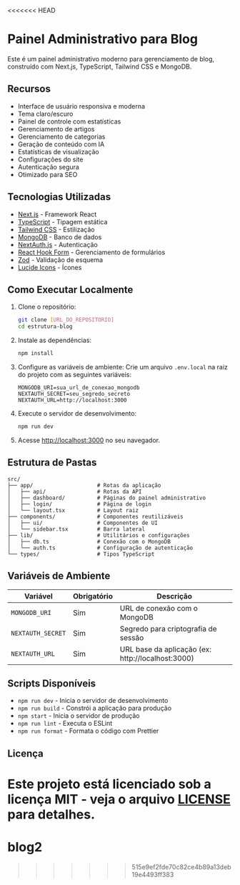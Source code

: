 <<<<<<< HEAD
# Painel Administrativo para Blog

Este é um painel administrativo moderno para gerenciamento de blog, construído com Next.js, TypeScript, Tailwind CSS e MongoDB.

## Recursos

- Interface de usuário responsiva e moderna
- Tema claro/escuro
- Painel de controle com estatísticas
- Gerenciamento de artigos
- Gerenciamento de categorias
- Geração de conteúdo com IA
- Estatísticas de visualização
- Configurações do site
- Autenticação segura
- Otimizado para SEO

## Tecnologias Utilizadas

- [Next.js](https://nextjs.org/) - Framework React
- [TypeScript](https://www.typescriptlang.org/) - Tipagem estática
- [Tailwind CSS](https://tailwindcss.com/) - Estilização
- [MongoDB](https://www.mongodb.com/) - Banco de dados
- [NextAuth.js](https://next-auth.js.org/) - Autenticação
- [React Hook Form](https://react-hook-form.com/) - Gerenciamento de formulários
- [Zod](https://zod.dev/) - Validação de esquema
- [Lucide Icons](https://lucide.dev/) - Ícones

## Como Executar Localmente

1. Clone o repositório:
   ```bash
   git clone [URL_DO_REPOSITORIO]
   cd estrutura-blog
   ```

2. Instale as dependências:
   ```bash
   npm install
   ```

3. Configure as variáveis de ambiente:
   Crie um arquivo `.env.local` na raiz do projeto com as seguintes variáveis:
   ```
   MONGODB_URI=sua_url_de_conexao_mongodb
   NEXTAUTH_SECRET=seu_segredo_secreto
   NEXTAUTH_URL=http://localhost:3000
   ```

4. Execute o servidor de desenvolvimento:
   ```bash
   npm run dev
   ```

5. Acesse [http://localhost:3000](http://localhost:3000) no seu navegador.

## Estrutura de Pastas

```
src/
├── app/                    # Rotas da aplicação
│   ├── api/                # Rotas da API
│   ├── dashboard/          # Páginas do painel administrativo
│   ├── login/              # Página de login
│   └── layout.tsx          # Layout raiz
├── components/             # Componentes reutilizáveis
│   ├── ui/                 # Componentes de UI
│   └── sidebar.tsx         # Barra lateral
├── lib/                    # Utilitários e configurações
│   ├── db.ts               # Conexão com o MongoDB
│   └── auth.ts             # Configuração de autenticação
└── types/                  # Tipos TypeScript
```

## Variáveis de Ambiente

| Variável              | Obrigatório | Descrição                                      |
|-----------------------|-------------|-----------------------------------------------|
| `MONGODB_URI`        | Sim         | URL de conexão com o MongoDB                   |
| `NEXTAUTH_SECRET`     | Sim         | Segredo para criptografia de sessão           |
| `NEXTAUTH_URL`        | Sim         | URL base da aplicação (ex: http://localhost:3000) |

## Scripts Disponíveis

- `npm run dev` - Inicia o servidor de desenvolvimento
- `npm run build` - Constrói a aplicação para produção
- `npm start` - Inicia o servidor de produção
- `npm run lint` - Executa o ESLint
- `npm run format` - Formata o código com Prettier

## Licença

Este projeto está licenciado sob a licença MIT - veja o arquivo [LICENSE](LICENSE) para detalhes.
=======
# blog2
>>>>>>> 515e9ef2fde70c82ce4b89a13deb19e4493ff383
